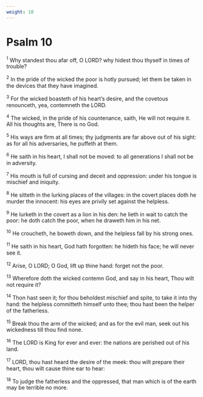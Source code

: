 ```yaml
---
weight: 10
---
```


# Psalm 10

<sup>1</sup> Why standest thou afar off, O LORD? why hidest thou thyself in times of trouble? 

<sup>2</sup> In the pride of the wicked the poor is hotly pursued; let them be taken in the devices that they have imagined. 

<sup>3</sup> For the wicked boasteth of his heart’s desire, and the covetous renounceth, yea, contemneth the LORD. 

<sup>4</sup> The wicked, in the pride of his countenance, saith, He will not require it. All his thoughts are, There is no God. 

<sup>5</sup> His ways are firm at all times; thy judgments are far above out of his sight: as for all his adversaries, he puffeth at them. 

<sup>6</sup> He saith in his heart, I shall not be moved: to all generations I shall not be in adversity. 

<sup>7</sup> His mouth is full of cursing and deceit and oppression: under his tongue is mischief and iniquity. 

<sup>8</sup> He sitteth in the lurking places of the villages: in the covert places doth he murder the innocent: his eyes are privily set against the helpless. 

<sup>9</sup> He lurketh in the covert as a lion in his den: he lieth in wait to catch the poor: he doth catch the poor, when he draweth him in his net. 

<sup>10</sup> He croucheth, he boweth down, and the helpless fall by his strong ones. 

<sup>11</sup> He saith in his heart, God hath forgotten: he hideth his face; he will never see it. 

<sup>12</sup> Arise, O LORD; O God, lift up thine hand: forget not the poor. 

<sup>13</sup> Wherefore doth the wicked contemn God, and say in his heart, Thou wilt not require it? 

<sup>14</sup> Thon hast seen it; for thou beholdest mischief and spite, to take it into thy hand: the helpless committeth himself unto thee; thou hast been the helper of the fatherless. 

<sup>15</sup> Break thou the arm of the wicked; and as for the evil man, seek out his wickedness till thou find none. 

<sup>16</sup> The LORD is King for ever and ever: the nations are perished out of his land. 

<sup>17</sup> LORD, thou hast heard the desire of the meek: thou wilt prepare their heart, thou wilt cause thine ear to hear: 

<sup>18</sup> To judge the fatherless and the oppressed, that man which is of the earth may be terrible no more. 


